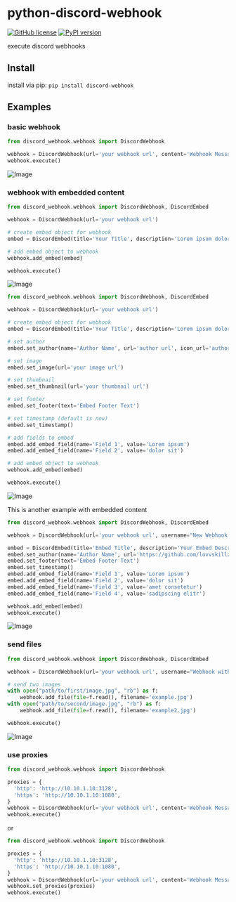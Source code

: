 # python-discord-webhook

[![GitHub license](https://img.shields.io/badge/license-MIT-brightgreen.svg)](https://raw.githubusercontent.com/lovvskillz/python-discord-webhook/master/LICENSE)
[![PyPI version](https://badge.fury.io/py/discord-webhook.svg)](https://badge.fury.io/py/discord-webhook)

execute discord webhooks

## Install

install via pip: `pip install discord-webhook`

## Examples

### basic webhook
```python
from discord_webhook.webhook import DiscordWebhook

webhook = DiscordWebhook(url='your webhook url', content='Webhook Message')
webhook.execute()
```

![Image](https://cdn.discordapp.com/attachments/480439896478187550/481042601307537409/unknown.png "Basic Example Result")

### webhook with embedded content
```python
from discord_webhook.webhook import DiscordWebhook, DiscordEmbed

webhook = DiscordWebhook(url='your webhook url')

# create embed object for webhook
embed = DiscordEmbed(title='Your Title', description='Lorem ipsum dolor sit', color=242424)

# add embed object to webhook
webhook.add_embed(embed)

webhook.execute()
```

![Image](https://cdn.discordapp.com/attachments/480439896478187550/481043398703185920/unknown.png "Basic Embed Example Result")

```python
from discord_webhook.webhook import DiscordWebhook, DiscordEmbed

webhook = DiscordWebhook(url='your webhook url')

# create embed object for webhook
embed = DiscordEmbed(title='Your Title', description='Lorem ipsum dolor sit', color=242424)

# set author
embed.set_author(name='Author Name', url='author url', icon_url='author icon url')

# set image
embed.set_image(url='your image url')

# set thumbnail
embed.set_thumbnail(url='your thumbnail url')

# set footer
embed.set_footer(text='Embed Footer Text')

# set timestamp (default is now)
embed.set_timestamp()

# add fields to embed
embed.add_embed_field(name='Field 1', value='Lorem ipsum')
embed.add_embed_field(name='Field 2', value='dolor sit')

# add embed object to webhook
webhook.add_embed(embed)

webhook.execute()
```
![Image](https://cdn.discordapp.com/attachments/480439896478187550/481044061428514816/unknown.png "Basic Embed Example Result")

This is another example with embedded content
```python
from discord_webhook.webhook import DiscordWebhook, DiscordEmbed

webhook = DiscordWebhook(url='your webhook url', username="New Webhook Username")

embed = DiscordEmbed(title='Embed Title', description='Your Embed Description', color=242424)
embed.set_author(name='Author Name', url='https://github.com/lovvskillz', icon_url='https://avatars0.githubusercontent.com/u/14542790')
embed.set_footer(text='Embed Footer Text')
embed.set_timestamp()
embed.add_embed_field(name='Field 1', value='Lorem ipsum')
embed.add_embed_field(name='Field 2', value='dolor sit')
embed.add_embed_field(name='Field 3', value='amet consetetur')
embed.add_embed_field(name='Field 4', value='sadipscing elitr')

webhook.add_embed(embed)
webhook.execute()
```

![Image](https://cdn.discordapp.com/attachments/480439896478187550/480751239806582785/unknown.png "Example Embed Result")

### send files

```python
from discord_webhook.webhook import DiscordWebhook, DiscordEmbed

webhook = DiscordWebhook(url='your webhook url', username="Webhook with files")

# send two images
with open("path/to/first/image.jpg", "rb") as f:
    webhook.add_file(file=f.read(), filename='example.jpg')
with open("path/to/second/image.jpg", "rb") as f:
    webhook.add_file(file=f.read(), filename='example2.jpg')

webhook.execute()
```
![Image](https://cdn.discordapp.com/attachments/480439896478187550/481041687020306432/unknown.png "Example Files Result")

### use proxies

```python
from discord_webhook.webhook import DiscordWebhook

proxies = {
  'http': 'http://10.10.1.10:3128',
  'https': 'http://10.10.1.10:1080',
}
webhook = DiscordWebhook(url='your webhook url', content='Webhook Message', proxies=proxies)
webhook.execute()
```
or
```python
from discord_webhook.webhook import DiscordWebhook

proxies = {
  'http': 'http://10.10.1.10:3128',
  'https': 'http://10.10.1.10:1080',
}
webhook = DiscordWebhook(url='your webhook url', content='Webhook Message')
webhook.set_proxies(proxies)
webhook.execute()
```